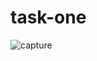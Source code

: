 # task-one
![capture](https://user-images.githubusercontent.com/29684183/48279826-d23de600-e462-11e8-8ae6-f34c75be0fdb.JPG)

